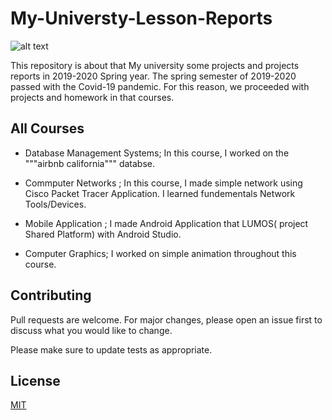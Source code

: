
# My-Universty-Lesson-Reports

![alt text](https://upload.wikimedia.org/wikipedia/tr/9/98/Mu%C4%9Fla_S%C4%B1tk%C4%B1_Ko%C3%A7man_%C3%9Cniversitesi_logo.png?raw=true)

This repository is about that My university some projects and projects reports in 2019-2020 Spring year. The spring semester of 2019-2020 passed with the Covid-19 pandemic. For this reason, we proceeded with projects and homework in that courses.



## All Courses

 * Database Management Systems; In this course, I worked on the 
"""airbnb california""" databse.

* Commputer Networks ; In this course, I made simple network using Cisco Packet Tracer Application. I learned fundementals Network Tools/Devices.

* Mobile Application ; I made Android Application that LUMOS( project Shared Platform) with Android Studio.

* Computer Graphics; I worked on simple animation throughout this course. 

 
## Contributing
Pull requests are welcome. For major changes, please open an issue first to discuss what you would like to change.

Please make sure to update tests as appropriate.

## License
[MIT](https://choosealicense.com/licenses/mit/)
